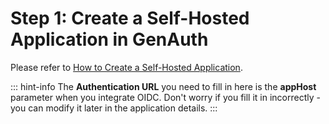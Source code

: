 # Step 1: Create a Self-Hosted Application in GenAuth

<LastUpdated/>

Please refer to [How to Create a Self-Hosted Application](/guides/app-new/create-app/create-app.md).

::: hint-info
The **Authentication URL** you need to fill in here is the **appHost** parameter when you integrate OIDC. Don't worry if you fill it in incorrectly - you can modify it later in the application details.
:::
